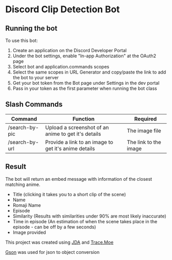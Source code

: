 # Discord Clip Detection Bot

## Running the bot
To use this bot:
1. Create an application on the Discord Developer Portal
2. Under the bot settings, enable "In-app Authorization" at the OAuth2 page
3. Select bot and application.commands scopes
4. Select the same scopes in URL Generator and copy/paste the link to add the bot to your server
5. Get your bot token from the Bot page under Settings in the dev portal
6. Pass in your token as the first parameter when running the bot class

## Slash Commands
| Command        | Function                                             | Required              |
|----------------|------------------------------------------------------|-----------------------|
| /search-by-pic | Upload a screenshot of an anime to get it's details  | The image file        |
| /search-by-url | Provide a link to an image to get it's anime details | The link to the image |

## Result
The bot will return an embed message with information of the closest matching anime.
* Title (clicking it takes you to a short clip of the scene)
* Name
* Romaji Name
* Episode
* Similarity (Results with similarities under 90% are most likely inaccurate)
* Time in episode (An estimation of when the scene takes place in the episode - can be off by a few seconds)
* Image provided

This project was created using [JDA](https://github.com/DV8FromTheWorld/JDA) and [Trace.Moe](https://soruly.github.io/trace.moe-api/#/)

[Gson](https://github.com/google/gson) was used for json to object conversion